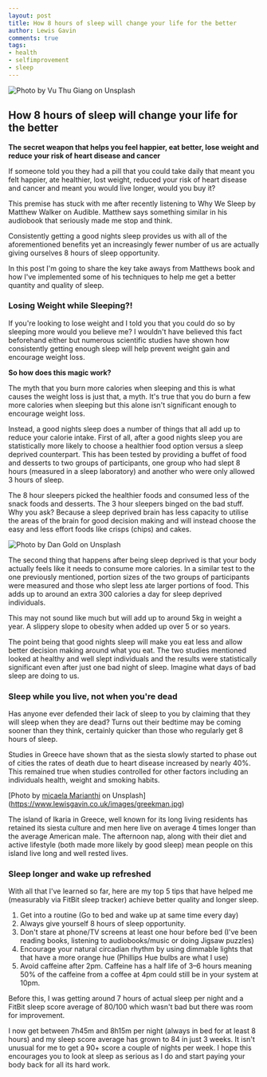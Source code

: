 ```yaml
---
layout: post
title: How 8 hours of sleep will change your life for the better
author: Lewis Gavin
comments: true
tags:
- health
- selfimprovement
- sleep
---
```


![Photo by [Vu Thu Giang](https://unsplash.com/@giang89?utm_source=medium&utm_medium=referral) on Unsplash](https://www.lewisgavin.co.uk/images/sleep.jpg)

## How 8 hours of sleep will change your life for the better
**The secret weapon that helps you feel happier, eat better, lose weight and reduce your risk of heart disease and cancer**

If someone told you they had a pill that you could take daily that meant you felt happier, ate healthier, lost weight, reduced your risk of heart disease and cancer and meant you would live longer, would you buy it?

This premise has stuck with me after recently listening to Why We Sleep by Matthew Walker on Audible. Matthew says something similar in his audiobook that seriously made me stop and think.

Consistently getting a good nights sleep provides us with all of the aforementioned benefits yet an increasingly fewer number of us are actually giving ourselves 8 hours of sleep opportunity.

In this post I'm going to share the key take aways from Matthews book and how I've implemented some of his techniques to help me get a better quantity and quality of sleep.

### Losing Weight while Sleeping?!

If you're looking to lose weight and I told you that you could do so by sleeping more would you believe me? I wouldn't have believed this fact beforehand either but numerous scientific studies have shown how consistently getting enough sleep will help prevent weight gain and encourage weight loss.

**So how does this magic work?**

The myth that you burn more calories when sleeping and this is what causes the weight loss is just that, a myth. It's true that you do burn a few more calories when sleeping but this alone isn't significant enough to encourage weight loss.

Instead, a good nights sleep does a number of things that all add up to reduce your calorie intake. First of all, after a good nights sleep you are statistically more likely to choose a healthier food option versus a sleep deprived counterpart. This has been tested by providing a buffet of food and desserts to two groups of participants, one group who had slept 8 hours (measured in a sleep laboratory) and another who were only allowed 3 hours of sleep.

The 8 hour sleepers picked the healthier foods and consumed less of the snack foods and desserts. The 3 hour sleepers binged on the bad stuff. Why you ask? Because a sleep deprived brain has less capacity to utilise the areas of the brain for good decision making and will instead choose the easy and less effort foods like crisps (chips) and cakes.

![Photo by [Dan Gold](https://unsplash.com/@danielcgold?utm_source=medium&utm_medium=referral) on Unsplash](https://www.lewisgavin.co.uk/images/buffet.jpg)

The second thing that happens after being sleep deprived is that your body actually feels like it needs to consume more calories. In a similar test to the one previously mentioned, portion sizes of the two groups of participants were measured and those who slept less ate larger portions of food. This adds up to around an extra 300 calories a day for sleep deprived individuals.

This may not sound like much but will add up to around 5kg in weight a year. A slippery slope to obesity when added up over 5 or so years.

The point being that good nights sleep will make you eat less and allow better decision making around what you eat. The two studies mentioned looked at healthy and well slept individuals and the results were statistically significant even after just one bad night of sleep. Imagine what days of bad sleep are doing to us.

### Sleep while you live, not when you're dead

Has anyone ever defended their lack of sleep to you by claiming that they will sleep when they are dead? Turns out their bedtime may be coming sooner than they think, certainly quicker than those who regularly get 8 hours of sleep.

Studies in Greece have shown that as the siesta slowly started to phase out of cities the rates of death due to heart disease increased by nearly 40%. This remained true when studies controlled for other factors including an individuals health, weight and smoking habits.

[Photo by [micaela Marianthi](https://unsplash.com/@micaela_ma?utm_source=medium&utm_medium=referral) on Unsplash](https://www.lewisgavin.co.uk/images/greekman.jpg)

The island of Ikaria in Greece, well known for its long living residents has retained its siesta culture and men here live on average 4 times longer than the average American male. The afternoon nap, along with their diet and active lifestyle (both made more likely by good sleep) mean people on this island live long and well rested lives.

### Sleep longer and wake up refreshed

With all that I've learned so far, here are my top 5 tips that have helped me (measurably via FitBit sleep tracker) achieve better quality and longer sleep.

1. Get into a routine (Go to bed and wake up at same time every day)
2. Always give yourself 8 hours of sleep opportunity.
3. Don't stare at phone/TV screens at least one hour before bed (I've been reading books, listening to audiobooks/music or doing Jigsaw puzzles)
4. Encourage your natural circadian rhythm by using dimmable lights that that have a more orange hue (Phillips Hue bulbs are what I use)
5. Avoid caffeine after 2pm. Caffeine has a half life of 3–6 hours meaning 50% of the caffeine from a coffee at 4pm could still be in your system at 10pm.

Before this, I was getting around 7 hours of actual sleep per night and a FitBit sleep score average of 80/100 which wasn't bad but there was room for improvement.

I now get between 7h45m and 8h15m per night (always in bed for at least 8 hours) and my sleep score average has grown to 84 in just 3 weeks. It isn't unusual for me to get a 90+ score a couple of nights per week.
I hope this encourages you to look at sleep as serious as I do and start paying your body back for all its hard work.